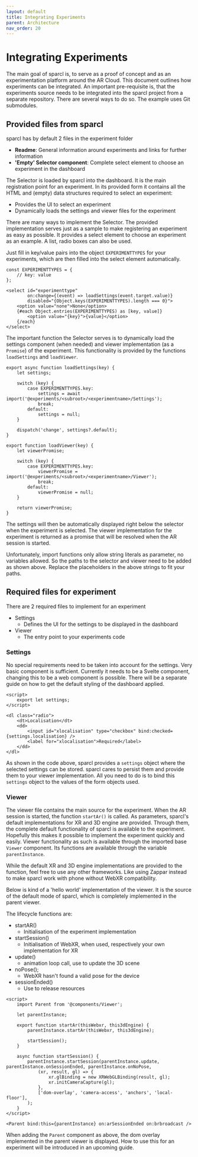 ```yaml
---
layout: default
title: Integrating Experiments
parent: Architecture
nav_order: 20
---
```


# Integrating Experiments

The main goal of sparcl is, to serve as a proof of concept and as an experimentation platform around the AR Cloud. This document outlines how experiments can be integrated. An important pre-requisite is, that the experiments source needs to be integrated into the sparcl project from a separate repository. There are several ways to do so. The example uses Git submodules.


## Provided files from sparcl
sparcl has by default 2 files in the experiment folder

- **Readme**: General information around experiments and links for further information
- **'Empty' Selector component**: Complete select element to choose an experiment in the dashboard

The Selector is loaded by sparcl into the dashboard. It is the main registration point for an experiment. In its provided form it contains all the HTML and (empty) data structures required to select an experiment:
- Provides the UI to select an experiment
- Dynamically loads the settings and viewer files for the experiment

There are many ways to implement the Selector. The provided implementation serves just as a sample to make registering an experiment as easy as possible. It provides a select element to choose an experiment as an example. A list, radio boxes can also be used. 

Just fill in key/value pairs into the object `EXPERIMENTTYPES` for your experiments, which are then filled into the select element automatically.

```svelte
const EXPERIMENTTYPES = {
    // key: value
};

<select id="experimenttype"
        on:change={(event) => loadSettings(event.target.value)}
        disabled="{Object.keys(EXPERIMENTTYPES).length === 0}">
    <option value="none">None</option>
    {#each Object.entries(EXPERIMENTTYPES) as [key, value]}
        <option value="{key}">{value}</option>
    {/each}
</select>

```

The important function the Selector serves is to dynamically load the settings component (when needed) and viewer implementation (as a ```Promise```) of the experiment. This functionality is provided by the functions `loadSettings` and `loadViewer`. 

```svelte
export async function loadSettings(key) {
    let settings;

    switch (key) {
        case EXPERIMENTTYPES.key:
            settings = await import('@experiments/<subroot>/<experimentname>/Settings');
            break;
        default:
            settings = null;
    }

    dispatch('change', settings?.default);
}

export function loadViewer(key) {
    let viewerPromise;

    switch (key) {
        case EXPERIMENTTYPES.key:
            viewerPromise = import('@experiments/<subroot>/<experimentname>/Viewer');
            break;
        default:
            viewerPromise = null;
    }

    return viewerPromise;
}
```

The settings will then be automatically displayed right below the selector when the experiment is selected. The viewer implementation for the experiment is returned as a promise that will be resolved when the AR session is started.

Unfortunately, import functions only allow string literals as parameter, no variables allowed. So the paths to the selector and viewer need to be added as shown above. Replace the placeholders in the above strings to fit your paths.


## Required files for experiment
There are 2 required files to implement for an experiment

- Settings
  - Defines the UI for the settings to be displayed in the dashboard
- Viewer
  - The entry point to your experiments code

### Settings
No special requirements need to be taken into account for the settings. Very basic component is sufficient. Currently it needs to be a Svelte component, changing this to be a web component is possible. There will be a separate guide on how to get the default styling of the dashboard applied.

```svelte
<script>
    export let settings;
</script>

<dl class="radio">
    <dt>Localisation</dt>
    <dd>
        <input id="xlocalisation" type="checkbox" bind:checked={settings.localisation} />
        <label for="xlocalisation">Required</label>
    </dd>
</dl>
```

As shown in the code above, sparcl provides a `settings` object where the selected settings can be stored. sparcl cares to persist them and provide them to your viewer implementation. All you need to do is to bind this `settings` object to the values of the form objects used.

### Viewer

The viewer file contains the main source for the experiment. When the AR session is started, the function `startAr()` is called. As parameters, sparcl's default implementations for XR and 3D engine are provided. Through them, the complete default functionality of sparcl is available to the experiment. Hopefully this makes it possible to implement the experiment quickly and easily. Viewer functionality as such is available through the imported base `Viewer` component. Its functions are available through the variable `parentInstance`.

While the default XR and 3D engine implementations are provided to the function, feel free to use any other frameworks. Like using Zappar instead to make sparcl work with phone without WebXR compatibility.

Below is kind of a 'hello world' implementation of the viewer. It is the source of the default mode of sparcl, which is completely implemented in the parent viewer. 

The lifecycle functions are:
- startAR()
  - Initialisation of the experiment implementation
- startSession()
  - Initialisation of WebXR, when used, respectively your own implementation for XR
- update()
  - animation loop call, use to update the 3D scene
- noPose();
  - WebXR hasn't found a valid pose for the device
- sessionEnded()
  - Use to release resources

```svelte
<script>
    import Parent from '@components/Viewer';

    let parentInstance;

    export function startAr(thisWebxr, this3dEngine) {
        parentInstance.startAr(thisWebxr, this3dEngine);

        startSession();
    }

    async function startSession() {
        parentInstance.startSession(parentInstance.update, parentInstance.onSessionEnded, parentInstance.onNoPose,
            (xr, result, gl) => {
                xr.glBinding = new XRWebGLBinding(result, gl);
                xr.initCameraCapture(gl);
            },
            ['dom-overlay', 'camera-access', 'anchors', 'local-floor'],
        );
    }
</script>

<Parent bind:this={parentInstance} on:arSessionEnded on:brbroadcast />
```

When adding the `Parent` component as above, the dom overlay implemented in the parent viewer is displayed. How to use this for an experiment will be introduced in an upcoming guide.

